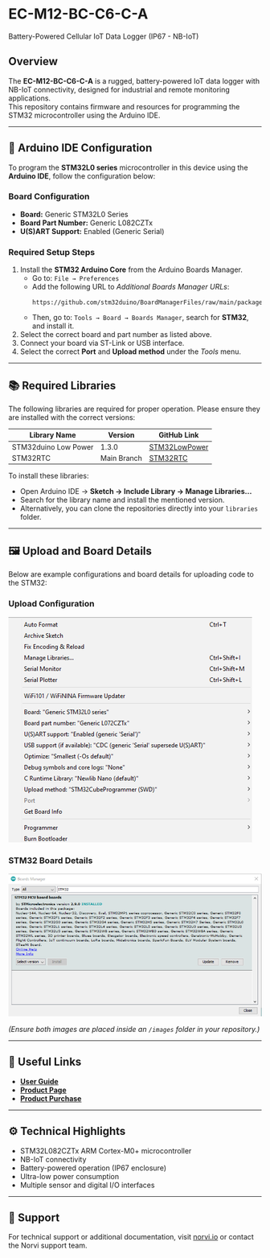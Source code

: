 # EC-M12-BC-C6-C-A  
Battery-Powered Cellular IoT Data Logger (IP67 - NB-IoT)

## Overview  
The **EC-M12-BC-C6-C-A** is a rugged, battery-powered IoT data logger with NB-IoT connectivity, designed for industrial and remote monitoring applications.  
This repository contains firmware and resources for programming the STM32 microcontroller using the Arduino IDE.

---

## 🧩 Arduino IDE Configuration  

To program the **STM32L0 series** microcontroller in this device using the **Arduino IDE**, follow the configuration below:

### Board Configuration  
- **Board:** Generic STM32L0 Series  
- **Board Part Number:** Generic L082CZTx  
- **U(S)ART Support:** Enabled (Generic Serial)  

### Required Setup Steps  
1. Install the **STM32 Arduino Core** from the Arduino Boards Manager.  
   - Go to: `File → Preferences`  
   - Add the following URL to *Additional Boards Manager URLs*:  
     ```
     https://github.com/stm32duino/BoardManagerFiles/raw/main/package_stmicroelectronics_index.json
     ```
   - Then, go to: `Tools → Board → Boards Manager`, search for **STM32**, and install it.  
2. Select the correct board and part number as listed above.  
3. Connect your board via ST-Link or USB interface.  
4. Select the correct **Port** and **Upload method** under the *Tools* menu.  

---

## 📚 Required Libraries  

The following libraries are required for proper operation. Please ensure they are installed with the correct versions:

| Library Name | Version | GitHub Link |
|---------------|----------|-------------|
| STM32duino Low Power | 1.3.0 | [STM32LowPower](https://github.com/stm32duino/STM32LowPower) |
| STM32RTC | Main Branch | [STM32RTC](https://github.com/stm32duino/STM32RTC?files=1) |

To install these libraries:  
- Open Arduino IDE → **Sketch → Include Library → Manage Libraries...**  
- Search for the library name and install the mentioned version.  
- Alternatively, you can clone the repositories directly into your `libraries` folder.

---

## 🖼️ Upload and Board Details  

Below are example configurations and board details for uploading code to the STM32:

### Upload Configuration  
![Upload Details](images/upload_details.png)

### STM32 Board Details  
![STM32 Board Details](images/stem32_board_details.png)

*(Ensure both images are placed inside an `/images` folder in your repository.)*

---

## 🔗 Useful Links  

- [**User Guide**](https://norvi.io/docs/ec-m12-bc-c6-c-a-user-guide/)  
- [**Product Page**](https://norvi.io/battery-powered-data-logger-ip67-nb-iot/)  
- [**Product Purchase**](https://shop.norvi.lk/products/battery-powered-cellular-iot-data-logger-ip67-nb-iot-ec-m12-bc-c6-c-a)

---

## ⚙️ Technical Highlights  
- STM32L082CZTx ARM Cortex-M0+ microcontroller  
- NB-IoT connectivity  
- Battery-powered operation (IP67 enclosure)  
- Ultra-low power consumption  
- Multiple sensor and digital I/O interfaces  

---

## 📧 Support  
For technical support or additional documentation, visit [norvi.io](https://norvi.io) or contact the Norvi support team.
